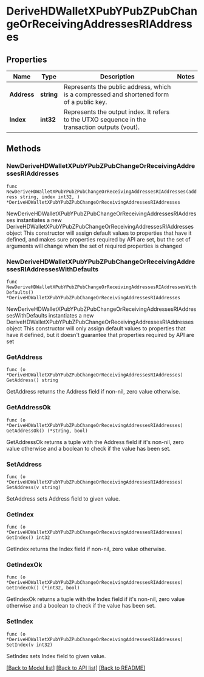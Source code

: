 # DeriveHDWalletXPubYPubZPubChangeOrReceivingAddressesRIAddresses

## Properties

Name | Type | Description | Notes
------------ | ------------- | ------------- | -------------
**Address** | **string** | Represents the public address, which is a compressed and shortened form of a public key. | 
**Index** | **int32** | Represents the output index. It refers to the UTXO sequence in the transaction outputs (vout). | 

## Methods

### NewDeriveHDWalletXPubYPubZPubChangeOrReceivingAddressesRIAddresses

`func NewDeriveHDWalletXPubYPubZPubChangeOrReceivingAddressesRIAddresses(address string, index int32, ) *DeriveHDWalletXPubYPubZPubChangeOrReceivingAddressesRIAddresses`

NewDeriveHDWalletXPubYPubZPubChangeOrReceivingAddressesRIAddresses instantiates a new DeriveHDWalletXPubYPubZPubChangeOrReceivingAddressesRIAddresses object
This constructor will assign default values to properties that have it defined,
and makes sure properties required by API are set, but the set of arguments
will change when the set of required properties is changed

### NewDeriveHDWalletXPubYPubZPubChangeOrReceivingAddressesRIAddressesWithDefaults

`func NewDeriveHDWalletXPubYPubZPubChangeOrReceivingAddressesRIAddressesWithDefaults() *DeriveHDWalletXPubYPubZPubChangeOrReceivingAddressesRIAddresses`

NewDeriveHDWalletXPubYPubZPubChangeOrReceivingAddressesRIAddressesWithDefaults instantiates a new DeriveHDWalletXPubYPubZPubChangeOrReceivingAddressesRIAddresses object
This constructor will only assign default values to properties that have it defined,
but it doesn't guarantee that properties required by API are set

### GetAddress

`func (o *DeriveHDWalletXPubYPubZPubChangeOrReceivingAddressesRIAddresses) GetAddress() string`

GetAddress returns the Address field if non-nil, zero value otherwise.

### GetAddressOk

`func (o *DeriveHDWalletXPubYPubZPubChangeOrReceivingAddressesRIAddresses) GetAddressOk() (*string, bool)`

GetAddressOk returns a tuple with the Address field if it's non-nil, zero value otherwise
and a boolean to check if the value has been set.

### SetAddress

`func (o *DeriveHDWalletXPubYPubZPubChangeOrReceivingAddressesRIAddresses) SetAddress(v string)`

SetAddress sets Address field to given value.


### GetIndex

`func (o *DeriveHDWalletXPubYPubZPubChangeOrReceivingAddressesRIAddresses) GetIndex() int32`

GetIndex returns the Index field if non-nil, zero value otherwise.

### GetIndexOk

`func (o *DeriveHDWalletXPubYPubZPubChangeOrReceivingAddressesRIAddresses) GetIndexOk() (*int32, bool)`

GetIndexOk returns a tuple with the Index field if it's non-nil, zero value otherwise
and a boolean to check if the value has been set.

### SetIndex

`func (o *DeriveHDWalletXPubYPubZPubChangeOrReceivingAddressesRIAddresses) SetIndex(v int32)`

SetIndex sets Index field to given value.



[[Back to Model list]](../README.md#documentation-for-models) [[Back to API list]](../README.md#documentation-for-api-endpoints) [[Back to README]](../README.md)


